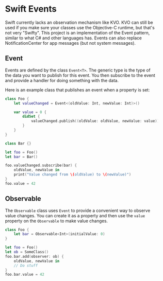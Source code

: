 # Swift Events

Swift currently lacks an observation mechanism like KVO. KVO can still be used if you make sure your classes use the Objective-C runtime, but that's not very "Swifty". This project is an implementation of the Event pattern, similar to what C# and other languages has. Events can also replace NotificationCenter for app messages (but not system messages).

## Event

Events are defined by the class `Event<T>`. The generic type is the type of the data you want to publish for this event. You then subscribe to the event and provide a handler for doing something with the data.

Here is an example class that publishes an event when a property is set:

```swift
class Foo {
    let valueChanged = Event<(oldValue: Int, newValue: Int)>()

    var value = 0 {
        didSet {
            valueChanged.publish((oldValue: oldValue, newValue: value))
        }
    }
}

class Bar {}

let foo = Foo()
let bar = Bar()

foo.valueChanged.subscribe(bar) {
    oldValue, newValue in
    print("Value changed from \(oldValue) to \(newValue)")
}
foo.value = 42
```

## Observable

The `Observable` class uses `Event` to provide a convenient way to observe value changes. You can create it as a property and then use the `value` property on the `Observable` to make value changes.

```swift
class Foo {
    let bar = Observable<Int>(initialValue: 0)
}

let foo = Foo()
let ob = SomeClass()
foo.bar.add(observer: ob) {
    oldValue, newValue in
    // Do stuff
}
foo.bar.value = 42
```
